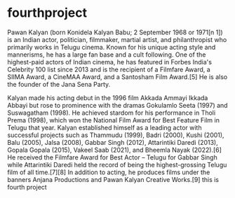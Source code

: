 # fourthproject
<head>
  Pawan Kalyan (born Konidela Kalyan Babu; 2 September 1968 or 1971[n 1]) is an Indian actor, politician, filmmaker, martial artist, and philanthropist who primarily works in Telugu cinema. Known for his unique acting style and mannerisms, he has a large fan base and a cult following. One of the highest-paid actors of Indian cinema, he has featured in Forbes India's Celebrity 100 list since 2013 and is the recipient of a Filmfare Award, a SIIMA Award, a CineMAA Award, and a Santosham Film Award.[5] He is also the founder of the Jana Sena Party.

Kalyan made his acting debut in the 1996 film Akkada Ammayi Ikkada Abbayi but rose to prominence with the dramas Gokulamlo Seeta (1997) and Suswagatham (1998). He achieved stardom for his performance in Tholi Prema (1998), which won the National Film Award for Best Feature Film in Telugu that year. Kalyan established himself as a leading actor with successful projects such as Thammudu (1999), Badri (2000), Kushi (2001), Balu (2005), Jalsa (2008), Gabbar Singh (2012), Attarintiki Daredi (2013), Gopala Gopala (2015), Vakeel Saab (2021), and Bheemla Nayak (2022).[6] He received the Filmfare Award for Best Actor – Telugu for Gabbar Singh while Attarintiki Daredi held the record of being the highest-grossing Telugu film of all time.[7][8] In addition to acting, he produces films under the banners Anjana Productions and Pawan Kalyan Creative Works.[9]
this is fourth project<br>
</head>
